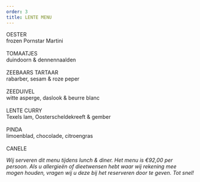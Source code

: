 ```yaml
---
order: 3
title: LENTE MENU
---
```

OESTER\
frozen Pornstar Martini\
\
TOMAATJES\
duindoorn & dennennaalden \
\
ZEEBAARS TARTAAR\
rabarber, sesam & roze peper  \
\
ZEEDUIVEL\
witte asperge, daslook & beurre blanc\
\
LENTE CURRY\
Texels lam, Oosterscheldekreeft & gember \
\
PINDA\
limoenblad, chocolade, citroengras\
\
CANELE

*Wij serveren dit menu tijdens lunch & diner. Het menu is €92,00 per persoon. Als u allergieën of dieetwensen hebt waar wij rekening mee mogen houden, vragen wij u deze bij het reserveren door te geven. Tot snel!*